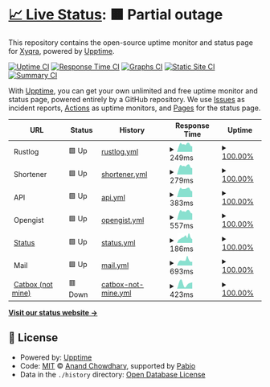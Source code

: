 # [📈 Live Status](https://status.xyqra.com): <!--live status--> **🟧 Partial outage**

This repository contains the open-source uptime monitor and status page for [Xyqra](https://xyqra.com), powered by [Upptime](https://github.com/upptime/upptime).

[![Uptime CI](https://github.com/Xyqra/uptime/workflows/Uptime%20CI/badge.svg)](https://github.com/Xyqra/uptime/actions?query=workflow%3A%22Uptime+CI%22)
[![Response Time CI](https://github.com/Xyqra/uptime/workflows/Response%20Time%20CI/badge.svg)](https://github.com/Xyqra/uptime/actions?query=workflow%3A%22Response+Time+CI%22)
[![Graphs CI](https://github.com/Xyqra/uptime/workflows/Graphs%20CI/badge.svg)](https://github.com/Xyqra/uptime/actions?query=workflow%3A%22Graphs+CI%22)
[![Static Site CI](https://github.com/Xyqra/uptime/workflows/Static%20Site%20CI/badge.svg)](https://github.com/Xyqra/uptime/actions?query=workflow%3A%22Static+Site+CI%22)
[![Summary CI](https://github.com/Xyqra/uptime/workflows/Summary%20CI/badge.svg)](https://github.com/Xyqra/uptime/actions?query=workflow%3A%22Summary+CI%22)

With [Upptime](https://upptime.js.org), you can get your own unlimited and free uptime monitor and status page, powered entirely by a GitHub repository. We use [Issues](https://github.com/Xyqra/uptime/issues) as incident reports, [Actions](https://github.com/Xyqra/uptime/actions) as uptime monitors, and [Pages](https://status.xyqra.com) for the status page.

<!--start: status pages-->
<!-- This summary is generated by Upptime (https://github.com/upptime/upptime) -->
<!-- Do not edit this manually, your changes will be overwritten -->
<!-- prettier-ignore -->
| URL | Status | History | Response Time | Uptime |
| --- | ------ | ------- | ------------- | ------ |
| <img alt="" src="https://icons.duckduckgo.com/ip3/null.ico" height="13"> Rustlog | 🟩 Up | [rustlog.yml](https://github.com/Xyqra/uptime/commits/HEAD/history/rustlog.yml) | <details><summary><img alt="Response time graph" src="./graphs/rustlog/response-time-week.png" height="20"> 249ms</summary><br><a href="https://status.xyqra.com/history/rustlog"><img alt="Response time 274" src="https://img.shields.io/endpoint?url=https%3A%2F%2Fraw.githubusercontent.com%2FXyqra%2Fuptime%2FHEAD%2Fapi%2Frustlog%2Fresponse-time.json"></a><br><a href="https://status.xyqra.com/history/rustlog"><img alt="24-hour response time 183" src="https://img.shields.io/endpoint?url=https%3A%2F%2Fraw.githubusercontent.com%2FXyqra%2Fuptime%2FHEAD%2Fapi%2Frustlog%2Fresponse-time-day.json"></a><br><a href="https://status.xyqra.com/history/rustlog"><img alt="7-day response time 249" src="https://img.shields.io/endpoint?url=https%3A%2F%2Fraw.githubusercontent.com%2FXyqra%2Fuptime%2FHEAD%2Fapi%2Frustlog%2Fresponse-time-week.json"></a><br><a href="https://status.xyqra.com/history/rustlog"><img alt="30-day response time 239" src="https://img.shields.io/endpoint?url=https%3A%2F%2Fraw.githubusercontent.com%2FXyqra%2Fuptime%2FHEAD%2Fapi%2Frustlog%2Fresponse-time-month.json"></a><br><a href="https://status.xyqra.com/history/rustlog"><img alt="1-year response time 274" src="https://img.shields.io/endpoint?url=https%3A%2F%2Fraw.githubusercontent.com%2FXyqra%2Fuptime%2FHEAD%2Fapi%2Frustlog%2Fresponse-time-year.json"></a></details> | <details><summary><a href="https://status.xyqra.com/history/rustlog">100.00%</a></summary><a href="https://status.xyqra.com/history/rustlog"><img alt="All-time uptime 100.00%" src="https://img.shields.io/endpoint?url=https%3A%2F%2Fraw.githubusercontent.com%2FXyqra%2Fuptime%2FHEAD%2Fapi%2Frustlog%2Fuptime.json"></a><br><a href="https://status.xyqra.com/history/rustlog"><img alt="24-hour uptime 100.00%" src="https://img.shields.io/endpoint?url=https%3A%2F%2Fraw.githubusercontent.com%2FXyqra%2Fuptime%2FHEAD%2Fapi%2Frustlog%2Fuptime-day.json"></a><br><a href="https://status.xyqra.com/history/rustlog"><img alt="7-day uptime 100.00%" src="https://img.shields.io/endpoint?url=https%3A%2F%2Fraw.githubusercontent.com%2FXyqra%2Fuptime%2FHEAD%2Fapi%2Frustlog%2Fuptime-week.json"></a><br><a href="https://status.xyqra.com/history/rustlog"><img alt="30-day uptime 100.00%" src="https://img.shields.io/endpoint?url=https%3A%2F%2Fraw.githubusercontent.com%2FXyqra%2Fuptime%2FHEAD%2Fapi%2Frustlog%2Fuptime-month.json"></a><br><a href="https://status.xyqra.com/history/rustlog"><img alt="1-year uptime 100.00%" src="https://img.shields.io/endpoint?url=https%3A%2F%2Fraw.githubusercontent.com%2FXyqra%2Fuptime%2FHEAD%2Fapi%2Frustlog%2Fuptime-year.json"></a></details>
| <img alt="" src="https://icons.duckduckgo.com/ip3/null.ico" height="13"> Shortener | 🟩 Up | [shortener.yml](https://github.com/Xyqra/uptime/commits/HEAD/history/shortener.yml) | <details><summary><img alt="Response time graph" src="./graphs/shortener/response-time-week.png" height="20"> 279ms</summary><br><a href="https://status.xyqra.com/history/shortener"><img alt="Response time 397" src="https://img.shields.io/endpoint?url=https%3A%2F%2Fraw.githubusercontent.com%2FXyqra%2Fuptime%2FHEAD%2Fapi%2Fshortener%2Fresponse-time.json"></a><br><a href="https://status.xyqra.com/history/shortener"><img alt="24-hour response time 209" src="https://img.shields.io/endpoint?url=https%3A%2F%2Fraw.githubusercontent.com%2FXyqra%2Fuptime%2FHEAD%2Fapi%2Fshortener%2Fresponse-time-day.json"></a><br><a href="https://status.xyqra.com/history/shortener"><img alt="7-day response time 279" src="https://img.shields.io/endpoint?url=https%3A%2F%2Fraw.githubusercontent.com%2FXyqra%2Fuptime%2FHEAD%2Fapi%2Fshortener%2Fresponse-time-week.json"></a><br><a href="https://status.xyqra.com/history/shortener"><img alt="30-day response time 298" src="https://img.shields.io/endpoint?url=https%3A%2F%2Fraw.githubusercontent.com%2FXyqra%2Fuptime%2FHEAD%2Fapi%2Fshortener%2Fresponse-time-month.json"></a><br><a href="https://status.xyqra.com/history/shortener"><img alt="1-year response time 397" src="https://img.shields.io/endpoint?url=https%3A%2F%2Fraw.githubusercontent.com%2FXyqra%2Fuptime%2FHEAD%2Fapi%2Fshortener%2Fresponse-time-year.json"></a></details> | <details><summary><a href="https://status.xyqra.com/history/shortener">100.00%</a></summary><a href="https://status.xyqra.com/history/shortener"><img alt="All-time uptime 100.00%" src="https://img.shields.io/endpoint?url=https%3A%2F%2Fraw.githubusercontent.com%2FXyqra%2Fuptime%2FHEAD%2Fapi%2Fshortener%2Fuptime.json"></a><br><a href="https://status.xyqra.com/history/shortener"><img alt="24-hour uptime 100.00%" src="https://img.shields.io/endpoint?url=https%3A%2F%2Fraw.githubusercontent.com%2FXyqra%2Fuptime%2FHEAD%2Fapi%2Fshortener%2Fuptime-day.json"></a><br><a href="https://status.xyqra.com/history/shortener"><img alt="7-day uptime 100.00%" src="https://img.shields.io/endpoint?url=https%3A%2F%2Fraw.githubusercontent.com%2FXyqra%2Fuptime%2FHEAD%2Fapi%2Fshortener%2Fuptime-week.json"></a><br><a href="https://status.xyqra.com/history/shortener"><img alt="30-day uptime 100.00%" src="https://img.shields.io/endpoint?url=https%3A%2F%2Fraw.githubusercontent.com%2FXyqra%2Fuptime%2FHEAD%2Fapi%2Fshortener%2Fuptime-month.json"></a><br><a href="https://status.xyqra.com/history/shortener"><img alt="1-year uptime 100.00%" src="https://img.shields.io/endpoint?url=https%3A%2F%2Fraw.githubusercontent.com%2FXyqra%2Fuptime%2FHEAD%2Fapi%2Fshortener%2Fuptime-year.json"></a></details>
| <img alt="" src="https://icons.duckduckgo.com/ip3/null.ico" height="13"> API | 🟩 Up | [api.yml](https://github.com/Xyqra/uptime/commits/HEAD/history/api.yml) | <details><summary><img alt="Response time graph" src="./graphs/api/response-time-week.png" height="20"> 383ms</summary><br><a href="https://status.xyqra.com/history/api"><img alt="Response time 423" src="https://img.shields.io/endpoint?url=https%3A%2F%2Fraw.githubusercontent.com%2FXyqra%2Fuptime%2FHEAD%2Fapi%2Fapi%2Fresponse-time.json"></a><br><a href="https://status.xyqra.com/history/api"><img alt="24-hour response time 280" src="https://img.shields.io/endpoint?url=https%3A%2F%2Fraw.githubusercontent.com%2FXyqra%2Fuptime%2FHEAD%2Fapi%2Fapi%2Fresponse-time-day.json"></a><br><a href="https://status.xyqra.com/history/api"><img alt="7-day response time 383" src="https://img.shields.io/endpoint?url=https%3A%2F%2Fraw.githubusercontent.com%2FXyqra%2Fuptime%2FHEAD%2Fapi%2Fapi%2Fresponse-time-week.json"></a><br><a href="https://status.xyqra.com/history/api"><img alt="30-day response time 365" src="https://img.shields.io/endpoint?url=https%3A%2F%2Fraw.githubusercontent.com%2FXyqra%2Fuptime%2FHEAD%2Fapi%2Fapi%2Fresponse-time-month.json"></a><br><a href="https://status.xyqra.com/history/api"><img alt="1-year response time 423" src="https://img.shields.io/endpoint?url=https%3A%2F%2Fraw.githubusercontent.com%2FXyqra%2Fuptime%2FHEAD%2Fapi%2Fapi%2Fresponse-time-year.json"></a></details> | <details><summary><a href="https://status.xyqra.com/history/api">100.00%</a></summary><a href="https://status.xyqra.com/history/api"><img alt="All-time uptime 100.00%" src="https://img.shields.io/endpoint?url=https%3A%2F%2Fraw.githubusercontent.com%2FXyqra%2Fuptime%2FHEAD%2Fapi%2Fapi%2Fuptime.json"></a><br><a href="https://status.xyqra.com/history/api"><img alt="24-hour uptime 100.00%" src="https://img.shields.io/endpoint?url=https%3A%2F%2Fraw.githubusercontent.com%2FXyqra%2Fuptime%2FHEAD%2Fapi%2Fapi%2Fuptime-day.json"></a><br><a href="https://status.xyqra.com/history/api"><img alt="7-day uptime 100.00%" src="https://img.shields.io/endpoint?url=https%3A%2F%2Fraw.githubusercontent.com%2FXyqra%2Fuptime%2FHEAD%2Fapi%2Fapi%2Fuptime-week.json"></a><br><a href="https://status.xyqra.com/history/api"><img alt="30-day uptime 100.00%" src="https://img.shields.io/endpoint?url=https%3A%2F%2Fraw.githubusercontent.com%2FXyqra%2Fuptime%2FHEAD%2Fapi%2Fapi%2Fuptime-month.json"></a><br><a href="https://status.xyqra.com/history/api"><img alt="1-year uptime 100.00%" src="https://img.shields.io/endpoint?url=https%3A%2F%2Fraw.githubusercontent.com%2FXyqra%2Fuptime%2FHEAD%2Fapi%2Fapi%2Fuptime-year.json"></a></details>
| <img alt="" src="https://icons.duckduckgo.com/ip3/null.ico" height="13"> Opengist | 🟩 Up | [opengist.yml](https://github.com/Xyqra/uptime/commits/HEAD/history/opengist.yml) | <details><summary><img alt="Response time graph" src="./graphs/opengist/response-time-week.png" height="20"> 557ms</summary><br><a href="https://status.xyqra.com/history/opengist"><img alt="Response time 597" src="https://img.shields.io/endpoint?url=https%3A%2F%2Fraw.githubusercontent.com%2FXyqra%2Fuptime%2FHEAD%2Fapi%2Fopengist%2Fresponse-time.json"></a><br><a href="https://status.xyqra.com/history/opengist"><img alt="24-hour response time 420" src="https://img.shields.io/endpoint?url=https%3A%2F%2Fraw.githubusercontent.com%2FXyqra%2Fuptime%2FHEAD%2Fapi%2Fopengist%2Fresponse-time-day.json"></a><br><a href="https://status.xyqra.com/history/opengist"><img alt="7-day response time 557" src="https://img.shields.io/endpoint?url=https%3A%2F%2Fraw.githubusercontent.com%2FXyqra%2Fuptime%2FHEAD%2Fapi%2Fopengist%2Fresponse-time-week.json"></a><br><a href="https://status.xyqra.com/history/opengist"><img alt="30-day response time 531" src="https://img.shields.io/endpoint?url=https%3A%2F%2Fraw.githubusercontent.com%2FXyqra%2Fuptime%2FHEAD%2Fapi%2Fopengist%2Fresponse-time-month.json"></a><br><a href="https://status.xyqra.com/history/opengist"><img alt="1-year response time 597" src="https://img.shields.io/endpoint?url=https%3A%2F%2Fraw.githubusercontent.com%2FXyqra%2Fuptime%2FHEAD%2Fapi%2Fopengist%2Fresponse-time-year.json"></a></details> | <details><summary><a href="https://status.xyqra.com/history/opengist">100.00%</a></summary><a href="https://status.xyqra.com/history/opengist"><img alt="All-time uptime 100.00%" src="https://img.shields.io/endpoint?url=https%3A%2F%2Fraw.githubusercontent.com%2FXyqra%2Fuptime%2FHEAD%2Fapi%2Fopengist%2Fuptime.json"></a><br><a href="https://status.xyqra.com/history/opengist"><img alt="24-hour uptime 100.00%" src="https://img.shields.io/endpoint?url=https%3A%2F%2Fraw.githubusercontent.com%2FXyqra%2Fuptime%2FHEAD%2Fapi%2Fopengist%2Fuptime-day.json"></a><br><a href="https://status.xyqra.com/history/opengist"><img alt="7-day uptime 100.00%" src="https://img.shields.io/endpoint?url=https%3A%2F%2Fraw.githubusercontent.com%2FXyqra%2Fuptime%2FHEAD%2Fapi%2Fopengist%2Fuptime-week.json"></a><br><a href="https://status.xyqra.com/history/opengist"><img alt="30-day uptime 100.00%" src="https://img.shields.io/endpoint?url=https%3A%2F%2Fraw.githubusercontent.com%2FXyqra%2Fuptime%2FHEAD%2Fapi%2Fopengist%2Fuptime-month.json"></a><br><a href="https://status.xyqra.com/history/opengist"><img alt="1-year uptime 100.00%" src="https://img.shields.io/endpoint?url=https%3A%2F%2Fraw.githubusercontent.com%2FXyqra%2Fuptime%2FHEAD%2Fapi%2Fopengist%2Fuptime-year.json"></a></details>
| <img alt="" src="https://icons.duckduckgo.com/ip3/status.xyqra.com.ico" height="13"> [Status](https://status.xyqra.com) | 🟩 Up | [status.yml](https://github.com/Xyqra/uptime/commits/HEAD/history/status.yml) | <details><summary><img alt="Response time graph" src="./graphs/status/response-time-week.png" height="20"> 186ms</summary><br><a href="https://status.xyqra.com/history/status"><img alt="Response time 191" src="https://img.shields.io/endpoint?url=https%3A%2F%2Fraw.githubusercontent.com%2FXyqra%2Fuptime%2FHEAD%2Fapi%2Fstatus%2Fresponse-time.json"></a><br><a href="https://status.xyqra.com/history/status"><img alt="24-hour response time 121" src="https://img.shields.io/endpoint?url=https%3A%2F%2Fraw.githubusercontent.com%2FXyqra%2Fuptime%2FHEAD%2Fapi%2Fstatus%2Fresponse-time-day.json"></a><br><a href="https://status.xyqra.com/history/status"><img alt="7-day response time 186" src="https://img.shields.io/endpoint?url=https%3A%2F%2Fraw.githubusercontent.com%2FXyqra%2Fuptime%2FHEAD%2Fapi%2Fstatus%2Fresponse-time-week.json"></a><br><a href="https://status.xyqra.com/history/status"><img alt="30-day response time 198" src="https://img.shields.io/endpoint?url=https%3A%2F%2Fraw.githubusercontent.com%2FXyqra%2Fuptime%2FHEAD%2Fapi%2Fstatus%2Fresponse-time-month.json"></a><br><a href="https://status.xyqra.com/history/status"><img alt="1-year response time 191" src="https://img.shields.io/endpoint?url=https%3A%2F%2Fraw.githubusercontent.com%2FXyqra%2Fuptime%2FHEAD%2Fapi%2Fstatus%2Fresponse-time-year.json"></a></details> | <details><summary><a href="https://status.xyqra.com/history/status">100.00%</a></summary><a href="https://status.xyqra.com/history/status"><img alt="All-time uptime 100.00%" src="https://img.shields.io/endpoint?url=https%3A%2F%2Fraw.githubusercontent.com%2FXyqra%2Fuptime%2FHEAD%2Fapi%2Fstatus%2Fuptime.json"></a><br><a href="https://status.xyqra.com/history/status"><img alt="24-hour uptime 100.00%" src="https://img.shields.io/endpoint?url=https%3A%2F%2Fraw.githubusercontent.com%2FXyqra%2Fuptime%2FHEAD%2Fapi%2Fstatus%2Fuptime-day.json"></a><br><a href="https://status.xyqra.com/history/status"><img alt="7-day uptime 100.00%" src="https://img.shields.io/endpoint?url=https%3A%2F%2Fraw.githubusercontent.com%2FXyqra%2Fuptime%2FHEAD%2Fapi%2Fstatus%2Fuptime-week.json"></a><br><a href="https://status.xyqra.com/history/status"><img alt="30-day uptime 100.00%" src="https://img.shields.io/endpoint?url=https%3A%2F%2Fraw.githubusercontent.com%2FXyqra%2Fuptime%2FHEAD%2Fapi%2Fstatus%2Fuptime-month.json"></a><br><a href="https://status.xyqra.com/history/status"><img alt="1-year uptime 100.00%" src="https://img.shields.io/endpoint?url=https%3A%2F%2Fraw.githubusercontent.com%2FXyqra%2Fuptime%2FHEAD%2Fapi%2Fstatus%2Fuptime-year.json"></a></details>
| <img alt="" src="https://icons.duckduckgo.com/ip3/null.ico" height="13"> Mail | 🟩 Up | [mail.yml](https://github.com/Xyqra/uptime/commits/HEAD/history/mail.yml) | <details><summary><img alt="Response time graph" src="./graphs/mail/response-time-week.png" height="20"> 693ms</summary><br><a href="https://status.xyqra.com/history/mail"><img alt="Response time 781" src="https://img.shields.io/endpoint?url=https%3A%2F%2Fraw.githubusercontent.com%2FXyqra%2Fuptime%2FHEAD%2Fapi%2Fmail%2Fresponse-time.json"></a><br><a href="https://status.xyqra.com/history/mail"><img alt="24-hour response time 514" src="https://img.shields.io/endpoint?url=https%3A%2F%2Fraw.githubusercontent.com%2FXyqra%2Fuptime%2FHEAD%2Fapi%2Fmail%2Fresponse-time-day.json"></a><br><a href="https://status.xyqra.com/history/mail"><img alt="7-day response time 693" src="https://img.shields.io/endpoint?url=https%3A%2F%2Fraw.githubusercontent.com%2FXyqra%2Fuptime%2FHEAD%2Fapi%2Fmail%2Fresponse-time-week.json"></a><br><a href="https://status.xyqra.com/history/mail"><img alt="30-day response time 623" src="https://img.shields.io/endpoint?url=https%3A%2F%2Fraw.githubusercontent.com%2FXyqra%2Fuptime%2FHEAD%2Fapi%2Fmail%2Fresponse-time-month.json"></a><br><a href="https://status.xyqra.com/history/mail"><img alt="1-year response time 781" src="https://img.shields.io/endpoint?url=https%3A%2F%2Fraw.githubusercontent.com%2FXyqra%2Fuptime%2FHEAD%2Fapi%2Fmail%2Fresponse-time-year.json"></a></details> | <details><summary><a href="https://status.xyqra.com/history/mail">100.00%</a></summary><a href="https://status.xyqra.com/history/mail"><img alt="All-time uptime 100.00%" src="https://img.shields.io/endpoint?url=https%3A%2F%2Fraw.githubusercontent.com%2FXyqra%2Fuptime%2FHEAD%2Fapi%2Fmail%2Fuptime.json"></a><br><a href="https://status.xyqra.com/history/mail"><img alt="24-hour uptime 100.00%" src="https://img.shields.io/endpoint?url=https%3A%2F%2Fraw.githubusercontent.com%2FXyqra%2Fuptime%2FHEAD%2Fapi%2Fmail%2Fuptime-day.json"></a><br><a href="https://status.xyqra.com/history/mail"><img alt="7-day uptime 100.00%" src="https://img.shields.io/endpoint?url=https%3A%2F%2Fraw.githubusercontent.com%2FXyqra%2Fuptime%2FHEAD%2Fapi%2Fmail%2Fuptime-week.json"></a><br><a href="https://status.xyqra.com/history/mail"><img alt="30-day uptime 100.00%" src="https://img.shields.io/endpoint?url=https%3A%2F%2Fraw.githubusercontent.com%2FXyqra%2Fuptime%2FHEAD%2Fapi%2Fmail%2Fuptime-month.json"></a><br><a href="https://status.xyqra.com/history/mail"><img alt="1-year uptime 100.00%" src="https://img.shields.io/endpoint?url=https%3A%2F%2Fraw.githubusercontent.com%2FXyqra%2Fuptime%2FHEAD%2Fapi%2Fmail%2Fuptime-year.json"></a></details>
| <img alt="" src="https://icons.duckduckgo.com/ip3/catbox.moe.ico" height="13"> [Catbox (not mine)](https://catbox.moe) | 🟥 Down | [catbox-not-mine.yml](https://github.com/Xyqra/uptime/commits/HEAD/history/catbox-not-mine.yml) | <details><summary><img alt="Response time graph" src="./graphs/catbox-not-mine/response-time-week.png" height="20"> 423ms</summary><br><a href="https://status.xyqra.com/history/catbox-not-mine"><img alt="Response time 423" src="https://img.shields.io/endpoint?url=https%3A%2F%2Fraw.githubusercontent.com%2FXyqra%2Fuptime%2FHEAD%2Fapi%2Fcatbox-not-mine%2Fresponse-time.json"></a><br><a href="https://status.xyqra.com/history/catbox-not-mine"><img alt="24-hour response time 488" src="https://img.shields.io/endpoint?url=https%3A%2F%2Fraw.githubusercontent.com%2FXyqra%2Fuptime%2FHEAD%2Fapi%2Fcatbox-not-mine%2Fresponse-time-day.json"></a><br><a href="https://status.xyqra.com/history/catbox-not-mine"><img alt="7-day response time 423" src="https://img.shields.io/endpoint?url=https%3A%2F%2Fraw.githubusercontent.com%2FXyqra%2Fuptime%2FHEAD%2Fapi%2Fcatbox-not-mine%2Fresponse-time-week.json"></a><br><a href="https://status.xyqra.com/history/catbox-not-mine"><img alt="30-day response time 423" src="https://img.shields.io/endpoint?url=https%3A%2F%2Fraw.githubusercontent.com%2FXyqra%2Fuptime%2FHEAD%2Fapi%2Fcatbox-not-mine%2Fresponse-time-month.json"></a><br><a href="https://status.xyqra.com/history/catbox-not-mine"><img alt="1-year response time 423" src="https://img.shields.io/endpoint?url=https%3A%2F%2Fraw.githubusercontent.com%2FXyqra%2Fuptime%2FHEAD%2Fapi%2Fcatbox-not-mine%2Fresponse-time-year.json"></a></details> | <details><summary><a href="https://status.xyqra.com/history/catbox-not-mine">100.00%</a></summary><a href="https://status.xyqra.com/history/catbox-not-mine"><img alt="All-time uptime 100.00%" src="https://img.shields.io/endpoint?url=https%3A%2F%2Fraw.githubusercontent.com%2FXyqra%2Fuptime%2FHEAD%2Fapi%2Fcatbox-not-mine%2Fuptime.json"></a><br><a href="https://status.xyqra.com/history/catbox-not-mine"><img alt="24-hour uptime 100.00%" src="https://img.shields.io/endpoint?url=https%3A%2F%2Fraw.githubusercontent.com%2FXyqra%2Fuptime%2FHEAD%2Fapi%2Fcatbox-not-mine%2Fuptime-day.json"></a><br><a href="https://status.xyqra.com/history/catbox-not-mine"><img alt="7-day uptime 100.00%" src="https://img.shields.io/endpoint?url=https%3A%2F%2Fraw.githubusercontent.com%2FXyqra%2Fuptime%2FHEAD%2Fapi%2Fcatbox-not-mine%2Fuptime-week.json"></a><br><a href="https://status.xyqra.com/history/catbox-not-mine"><img alt="30-day uptime 100.00%" src="https://img.shields.io/endpoint?url=https%3A%2F%2Fraw.githubusercontent.com%2FXyqra%2Fuptime%2FHEAD%2Fapi%2Fcatbox-not-mine%2Fuptime-month.json"></a><br><a href="https://status.xyqra.com/history/catbox-not-mine"><img alt="1-year uptime 100.00%" src="https://img.shields.io/endpoint?url=https%3A%2F%2Fraw.githubusercontent.com%2FXyqra%2Fuptime%2FHEAD%2Fapi%2Fcatbox-not-mine%2Fuptime-year.json"></a></details>

<!--end: status pages-->

[**Visit our status website →**](https://status.xyqra.com)

## 📄 License

- Powered by: [Upptime](https://github.com/upptime/upptime)
- Code: [MIT](./LICENSE) © [Anand Chowdhary](https://anandchowdhary.com), supported by [Pabio](https://pabio.com)
- Data in the `./history` directory: [Open Database License](https://opendatacommons.org/licenses/odbl/1-0/)
